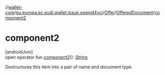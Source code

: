 //[wallet-core](../../../../index.md)/[eu.europa.ec.eudi.wallet.issue.openid4vci](../../index.md)/[Offer](../index.md)/[OfferedDocument](index.md)/[component2](component2.md)

# component2

[androidJvm]\
open operator
fun [component2](component2.md)(): [String](https://kotlinlang.org/api/latest/jvm/stdlib/kotlin/-string/index.html)

Destructures this item into a pair of name and document type.
